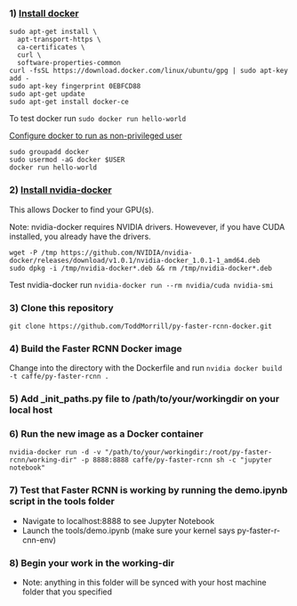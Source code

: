 ### 1) [Install docker](https://docs.docker.com/engine/installation/linux/ubuntu/)
```
sudo apt-get install \
  apt-transport-https \
  ca-certificates \
  curl \
  software-properties-common
curl -fsSL https://download.docker.com/linux/ubuntu/gpg | sudo apt-key add -
sudo apt-key fingerprint 0EBFCD88
sudo apt-get update
sudo apt-get install docker-ce
```
To test docker run `sudo docker run hello-world`

[Configure docker to run as non-privileged user](https://docs.docker.com/engine/installation/linux/linux-postinstall/#manage-docker-as-a-non-root-user)
```
sudo groupadd docker
sudo usermod -aG docker $USER
docker run hello-world
```

### 2) [Install nvidia-docker](https://github.com/NVIDIA/nvidia-docker)
This allows Docker to find your GPU(s).

Note: nvidia-docker requires NVIDIA drivers. Howevever, if you have CUDA installed, you already have the drivers.
```
wget -P /tmp https://github.com/NVIDIA/nvidia-docker/releases/download/v1.0.1/nvidia-docker_1.0.1-1_amd64.deb
sudo dpkg -i /tmp/nvidia-docker*.deb && rm /tmp/nvidia-docker*.deb
```
Test nvidia-docker run `nvidia-docker run --rm nvidia/cuda nvidia-smi`

### 3) Clone this repository
`git clone https://github.com/ToddMorrill/py-faster-rcnn-docker.git`
### 4) Build the Faster RCNN Docker image
Change into the directory with the Dockerfile and run `nvidia docker build -t caffe/py-faster-rcnn .`
### 5) Add _init_paths.py file to /path/to/your/workingdir on your local host
### 6) Run the new image as a Docker container
`nvidia-docker run -d -v "/path/to/your/workingdir:/root/py-faster-rcnn/working-dir" -p 8888:8888 caffe/py-faster-rcnn sh -c "jupyter notebook"`
### 7) Test that Faster RCNN is working by running the demo.ipynb script in the tools folder
- Navigate to localhost:8888 to see Jupyter Notebook
- Launch the tools/demo.ipynb (make sure your kernel says py-faster-r-cnn-env)
### 8) Begin your work in the working-dir
- Note: anything in this folder will be synced with your host machine folder that you specified
